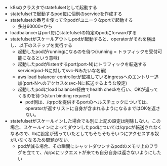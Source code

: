 - k8sのクラスタでstatefulsetとして起動する
- statefulsetで起動するpod毎に個別のserviceを作成する
- statefulsetの番号を使って全podがユニークなportで起動する
  - 多分60000+から
- loadbalancerはport毎にstatefulsetの特定のpodにforwardする
- statefulsetがスケールアウトしpodが起動すると、operatorがそれを検出し、以下のステップを実行する
  - 起動したpodがrunningになるのを待つ(running = トラフィックを受付可能になるという意味)
  - 起動したpodがlistenするport(port-N)にトラフィックを転送するservice(pod-Nに対してsvc-Nみたいな名前)
  - aws load balancer controllerが監視しているingressへのエントリー追加(port-Nへのアクセスをsvc-Nに転送するような設定)
  - 起動したpodにload balancer経由でhealth checkを行い、OKが返ってくるのを待つ(stun binding request)
    - pod側は、/qrpcを提供するportのヘルスチェックについては、operatorが返すリストに自身が含まれるようになるまではOKを返さない。
- statefulsetがスケールインした場合でも別に上記の設定は削除しない。この場合、スケールインによってダウンしたpodについては/qrpcが転送されなくなるので、lbに設定が残っていたとしてもそもそもそいつにアクセスする奴がいなくなるため問題がない.
  - podが減る場合、その瞬間にシャットダウンするpodのメモリ上のフラグを立てて、/qrpcにリクエストが来ても自分自身は返さないようにしたい


